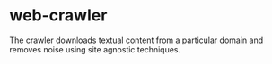 # web-crawler
The crawler downloads textual content from a particular domain and removes noise using site agnostic techniques.
